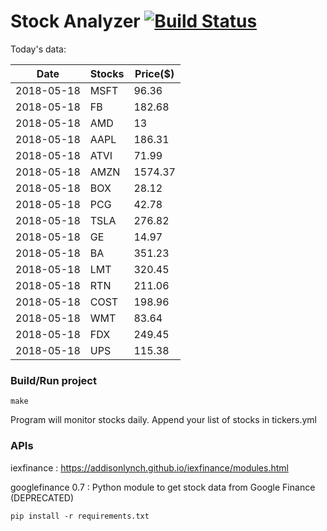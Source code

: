 # Stock Analyzer [![Build Status](https://travis-ci.org/ogoyal/StockAnalyzer.svg?branch=master)](https://travis-ci.org/ogoyal/StockAnalyzer)

Today's data:

| Date| Stocks| Price($) | 
| --- | --- | ---  | 
| 2018-05-18| MSFT| 96.36 | 
| 2018-05-18| FB| 182.68 | 
| 2018-05-18| AMD| 13 | 
| 2018-05-18| AAPL| 186.31 | 
| 2018-05-18| ATVI| 71.99 | 
| 2018-05-18| AMZN| 1574.37 | 
| 2018-05-18| BOX| 28.12 | 
| 2018-05-18| PCG| 42.78 | 
| 2018-05-18| TSLA| 276.82 | 
| 2018-05-18| GE| 14.97 | 
| 2018-05-18| BA| 351.23 | 
| 2018-05-18| LMT| 320.45 | 
| 2018-05-18| RTN| 211.06 | 
| 2018-05-18| COST| 198.96 | 
| 2018-05-18| WMT| 83.64 | 
| 2018-05-18| FDX| 249.45 | 
| 2018-05-18| UPS| 115.38 | 

### Build/Run project

```
make
```

Program will monitor stocks daily. Append your list of stocks in tickers.yml

### APIs
iexfinance : https://addisonlynch.github.io/iexfinance/modules.html

googlefinance 0.7 : Python module to get stock data from Google Finance (DEPRECATED)

```
pip install -r requirements.txt
```
